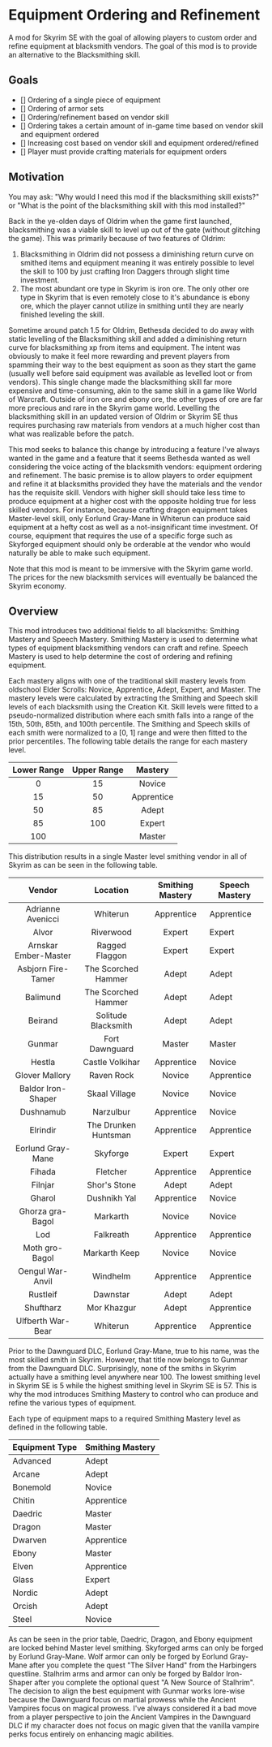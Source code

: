 # Equipment Ordering and Refinement
A mod for Skyrim SE with the goal of allowing players to custom order and refine equipment at blacksmith vendors. The goal of this mod is to provide an alternative to the Blacksmithing skill.


## Goals
- [] Ordering of a single piece of equipment
- [] Ordering of armor sets
- [] Ordering/refinement based on vendor skill
- [] Ordering takes a certain amount of in-game time based on vendor skill and equipment ordered
- [] Increasing cost based on vendor skill and equipment ordered/refined
- [] Player must provide crafting materials for equipment orders


## Motivation
You may ask: "Why would I need this mod if the blacksmithing skill exists?" or "What is the point of the blacksmithing skill with this mod installed?" 


Back in the ye-olden days of Oldrim when the game first launched, blacksmithing was a viable skill to level up out of the gate (without glitching the game). This was primarily because of two features of Oldrim:
1. Blacksmithing in Oldrim did not possess a diminishing return curve on smithed items and equipment meaning it was entirely possible to level the skill to 100 by just crafting Iron Daggers through slight time investment.
2. The most abundant ore type in Skyrim is iron ore. The only other ore type in Skyrim that is even remotely close to it's abundance is ebony ore, which the player cannot utilize in smithing until they are nearly finished leveling the skill.


Sometime around patch 1.5 for Oldrim, Bethesda decided to do away with static levelling of the Blacksmithing skill and added a diminishing return curve for blacksmithing xp from items and equipment. The intent was obviously to make it feel more rewarding and prevent players from spamming their way to the best equipment as soon as they start the game (usually well before said equipment was available as levelled loot or from vendors). This single change made the blacksmithing skill far more expensive and time-consuming, akin to the same skill in a game like World of Warcraft. Outside of iron ore and ebony ore, the other types of ore are far more precious and rare in the Skyrim game world. Levelling the blacksmithing skill in an updated version of Oldrim or Skyrim SE thus requires purchasing raw materials from vendors at a much higher cost than what was realizable before the patch.


This mod seeks to balance this change by introducing a feature I've always wanted in the game and a feature that it seems Bethesda wanted as well considering the voice acting of the blacksmith vendors: equipment ordering and refinement. The basic premise is to allow players to order equipment and refine it at blacksmiths provided they have the materials and the vendor has the requisite skill. Vendors with higher skill should take less time to produce equipment at a higher cost with the opposite holding true for less skilled vendors. For instance, because crafting dragon equipment takes Master-level skill, only Eorlund Gray-Mane in Whiterun can produce said equipment at a hefty cost as well as a not-insignificant time investment. Of course, equipment that requires the use of a specific forge such as Skyforged equipment should only be orderable at the vendor who would naturally be able to make such equipment.


Note that this mod is meant to be immersive with the Skyrim game world. The prices for the new blacksmith services will eventually be balanced the Skyrim economy.


## Overview
This mod introduces two additional fields to all blacksmiths: Smithing Mastery and Speech Mastery. Smithing Mastery is used to determine what types of equipment blacksmithing vendors can craft and refine. Speech Mastery is used to help determine the cost of ordering and refining equipment. 


Each mastery aligns with one of the traditional skill mastery levels from oldschool Elder Scrolls: Novice, Apprentice, Adept, Expert, and Master. The mastery levels were calculated by extracting the Smithing and Speech skill levels of each blacksmith using the Creation Kit. Skill levels were fitted to a pseudo-normalized distribution where each smith falls into a range of the 15th, 50th, 85th, and 100th percentile. The Smithing and Speech skills of each smith were normalized to a [0, 1] range and were then fitted to the prior percentiles. The following table details the range for each mastery level.


| Lower Range | Upper Range |   Mastery  |
|:-----------:|:-----------:|:----------:|
|      0      |      15     |   Novice   |
|      15     |      50     | Apprentice |
|      50     |      85     |    Adept   |
|      85     |     100     |   Expert   |
|     100     |             |   Master   |


This distribution results in a single Master level smithing vendor in all of Skyrim as can be seen in the following table.


|         Vendor         |       Location       | Smithing Mastery | Speech Mastery |
|:----------------------:|:--------------------:|:----------------:|----------------|
|    Adrianne Avenicci   |       Whiterun       |    Apprentice    |   Apprentice   |
|          Alvor         |       Riverwood      |      Expert      |     Expert     |
| Arnskar   Ember-Master |    Ragged Flaggon    |      Expert      |     Expert     |
|   Asbjorn Fire-Tamer   |  The Scorched Hammer |       Adept      |      Adept     |
|        Balimund        |  The Scorched Hammer |       Adept      |      Adept     |
|         Beirand        |  Solitude Blacksmith |       Adept      |      Adept     |
|         Gunmar         |    Fort Dawnguard    |      Master      |     Master     |
|         Hestla         |    Castle Volkihar   |    Apprentice    |     Novice     |
|     Glover Mallory     |      Raven Rock      |      Novice      |   Apprentice   |
|   Baldor Iron-Shaper   |     Skaal Village    |      Novice      |     Novice     |
|        Dushnamub       |       Narzulbur      |    Apprentice    |     Novice     |
|        Elrindir        | The Drunken Huntsman |    Apprentice    |   Apprentice   |
|    Eorlund Gray-Mane   |       Skyforge       |      Expert      |     Expert     |
|         Fihada         |       Fletcher       |    Apprentice    |   Apprentice   |
|         Filnjar        |     Shor's Stone     |       Adept      |      Adept     |
|         Gharol         |     Dushnikh Yal     |    Apprentice    |     Novice     |
|    Ghorza gra-Bagol    |       Markarth       |      Novice      |     Novice     |
|           Lod          |       Falkreath      |    Apprentice    |   Apprentice   |
|     Moth gro-Bagol     |     Markarth Keep    |      Novice      |     Novice     |
|    Oengul War-Anvil    |       Windhelm       |    Apprentice    |   Apprentice   |
|        Rustleif        |       Dawnstar       |       Adept      |      Adept     |
|        Shuftharz       |      Mor Khazgur     |       Adept      |   Apprentice   |
|    Ulfberth War-Bear   |       Whiterun       |    Apprentice    |   Apprentice   |


Prior to the Dawnguard DLC, Eorlund Gray-Mane, true to his name, was the most skilled smith in Skyrim. However, that title now belongs to Gunmar from the Dawnguard DLC. Surprisingly, none of the smiths in Skyrim actually have a smithing level anywhere near 100. The lowest smithing level in Skyrim SE is 5 while the highest smithing level in Skyrim SE is 57. This is why the mod introduces Smithing Mastery to control who can produce and refine the various types of equipment. 


Each type of equipment maps to a required Smithing Mastery level as defined in the following table.


| Equipment Type | Smithing Mastery |
|----------------|------------------|
| Advanced       | Adept            |
| Arcane         | Adept            |
| Bonemold       | Novice           |
| Chitin         | Apprentice       |
| Daedric        | Master           |
| Dragon         | Master           |
| Dwarven        | Apprentice       |
| Ebony          | Master           |
| Elven          | Apprentice       |
| Glass          | Expert           |
| Nordic         | Adept            |
| Orcish         | Adept            |
| Steel          | Novice           |


As can be seen in the prior table, Daedric, Dragon, and Ebony equipment are locked behind Master level smithing. Skyforged arms can only be forged by Eorlund Gray-Mane. Wolf armor can only be forged by Eorlund Gray-Mane after you complete the quest "The Silver Hand" from the Harbingers questline. Stalhrim arms and armor can only be forged by Baldor Iron-Shaper after you complete the optional quest "A New Source of Stalhrim". The decision to align the best equipment with Gunmar works lore-wise because the Dawnguard focus on martial prowess while the Ancient Vampires focus on magical prowess. I've always considered it a bad move from a player perspective to join the Ancient Vampires in the Dawnguard DLC if my character does not focus on magic given that the vanilla vampire perks focus entirely on enhancing magic abilities.
